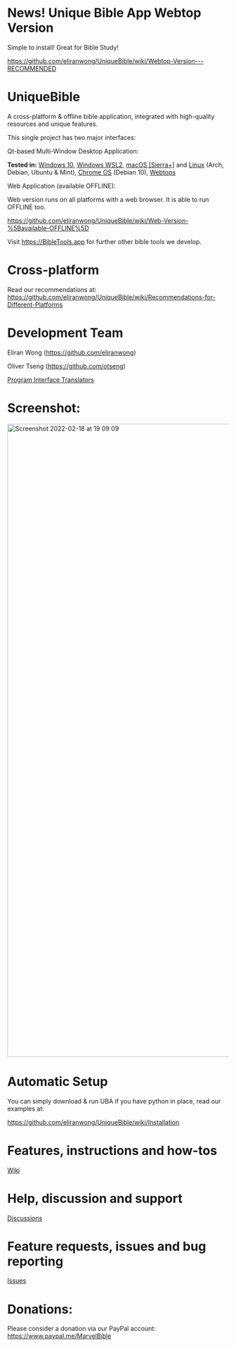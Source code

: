 # News! Unique Bible App Webtop Version

Simple to install! Great for Bible Study!

https://github.com/eliranwong/UniqueBible/wiki/Webtop-Version---RECOMMENDED

# UniqueBible
A cross-platform & offline bible application, integrated with high-quality resources and unique features.

This single project has two major interfaces:

Qt-based Multi-Window Desktop Application:

<b>Tested in:</b> <a href="https://github.com/eliranwong/UniqueBible/wiki/Install-on-Windows">Windows 10</a>, <a href="https://github.com/eliranwong/wsl2/blob/master/bible_apps/desktop.md">Windows WSL2</a>, <a href="https://github.com/eliranwong/UniqueBible/wiki/Install-on-macOS">macOS [Sierra+]</a> and <a href="https://github.com/eliranwong/UniqueBible/wiki/Install-on-Linux">Linux</a> (Arch, Debian, Ubuntu & Mint), <a href="https://github.com/eliranwong/UniqueBible/wiki/Install-on-Chrome-OS">Chrome OS</a> (Debian 10), <a href="https://github.com/eliranwong/UniqueBible/wiki/Webtop-Version---RECOMMENDED!">Webtops</a>

Web Application (available OFFLINE):

Web version runs on all platforms with a web browser.  It is able to run OFFLINE too.

https://github.com/eliranwong/UniqueBible/wiki/Web-Version-%5Bavailable-OFFLINE%5D

Visit <a href="https://BibleTools.app" target="_blank">https://BibleTools.app</a> for further other bible tools we develop.

# Cross-platform

Read our recommendations at: https://github.com/eliranwong/UniqueBible/wiki/Recommendations-for-Different-Platforms

# Development Team

Eliran Wong (https://github.com/eliranwong)

Oliver Tseng (https://github.com/otseng)

<a href="https://github.com/eliranwong/UniqueBible/wiki/Translators">Program Interface Translators</a>

# Screenshot:

<img width="1440" alt="Screenshot 2022-02-18 at 19 09 09" src="https://user-images.githubusercontent.com/25262722/154747249-adf94293-eaab-43aa-9461-04d4d688b3d1.png">

# Automatic Setup

You can simply download & run UBA if you have python in place, read our examples at:

https://github.com/eliranwong/UniqueBible/wiki/Installation

# Features, instructions and how-tos

[Wiki](https://github.com/eliranwong/UniqueBible/wiki)

# Help, discussion and support

[Discussions](https://github.com/eliranwong/UniqueBible/discussions)

# Feature requests, issues and bug reporting

[Issues](https://github.com/eliranwong/UniqueBible/issues)

# Donations:

Please consider a donation via our PayPal account:
<a href="https://www.paypal.me/MarvelBible">https://www.paypal.me/MarvelBible</a>

